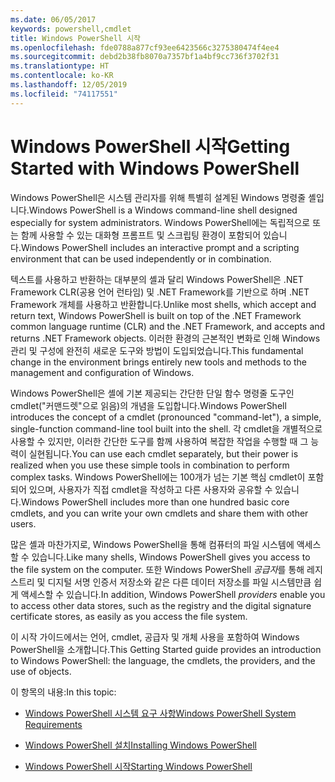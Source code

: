 ```yaml
---
ms.date: 06/05/2017
keywords: powershell,cmdlet
title: Windows PowerShell 시작
ms.openlocfilehash: fde0788a877cf93ee6423566c3275380474f4ee4
ms.sourcegitcommit: debd2b38fb8070a7357bf1a4bf9cc736f3702f31
ms.translationtype: HT
ms.contentlocale: ko-KR
ms.lasthandoff: 12/05/2019
ms.locfileid: "74117551"
---
```

# <a name="getting-started-with-windows-powershell"></a><span data-ttu-id="38567-103">Windows PowerShell 시작</span><span class="sxs-lookup"><span data-stu-id="38567-103">Getting Started with Windows PowerShell</span></span>
<span data-ttu-id="38567-104">Windows PowerShell은 시스템 관리자를 위해 특별히 설계된 Windows 명령줄 셸입니다.</span><span class="sxs-lookup"><span data-stu-id="38567-104">Windows PowerShell is a Windows command-line shell designed especially for system administrators.</span></span> <span data-ttu-id="38567-105">Windows PowerShell에는 독립적으로 또는 함께 사용할 수 있는 대화형 프롬프트 및 스크립팅 환경이 포함되어 있습니다.</span><span class="sxs-lookup"><span data-stu-id="38567-105">Windows PowerShell includes an interactive prompt and a scripting environment that can be used independently or in combination.</span></span>

<span data-ttu-id="38567-106">텍스트를 사용하고 반환하는 대부분의 셸과 달리 Windows PowerShell은 .NET Framework CLR(공용 언어 런타임) 및 .NET Framework를 기반으로 하며 .NET Framework 개체를 사용하고 반환합니다.</span><span class="sxs-lookup"><span data-stu-id="38567-106">Unlike most shells, which accept and return text, Windows PowerShell is built on top of the .NET Framework common language runtime (CLR) and the .NET Framework, and accepts and returns .NET Framework objects.</span></span> <span data-ttu-id="38567-107">이러한 환경의 근본적인 변화로 인해 Windows 관리 및 구성에 완전히 새로운 도구와 방법이 도입되었습니다.</span><span class="sxs-lookup"><span data-stu-id="38567-107">This fundamental change in the environment brings entirely new tools and methods to the management and configuration of Windows.</span></span>

<span data-ttu-id="38567-108">Windows PowerShell은 셸에 기본 제공되는 간단한 단일 함수 명령줄 도구인 cmdlet("커맨드렛"으로 읽음)의 개념을 도입합니다.</span><span class="sxs-lookup"><span data-stu-id="38567-108">Windows PowerShell introduces the concept of a cmdlet (pronounced "command-let"), a simple, single-function command-line tool built into the shell.</span></span> <span data-ttu-id="38567-109">각 cmdlet을 개별적으로 사용할 수 있지만, 이러한 간단한 도구를 함께 사용하여 복잡한 작업을 수행할 때 그 능력이 실현됩니다.</span><span class="sxs-lookup"><span data-stu-id="38567-109">You can use each cmdlet separately, but their power is realized when you use these simple tools in combination to perform complex tasks.</span></span> <span data-ttu-id="38567-110">Windows PowerShell에는 100개가 넘는 기본 핵심 cmdlet이 포함되어 있으며, 사용자가 직접 cmdlet을 작성하고 다른 사용자와 공유할 수 있습니다.</span><span class="sxs-lookup"><span data-stu-id="38567-110">Windows PowerShell includes more than one hundred basic core cmdlets, and you can write your own cmdlets and share them with other users.</span></span>

<span data-ttu-id="38567-111">많은 셸과 마찬가지로, Windows PowerShell을 통해 컴퓨터의 파일 시스템에 액세스할 수 있습니다.</span><span class="sxs-lookup"><span data-stu-id="38567-111">Like many shells, Windows PowerShell gives you access to the file system on the computer.</span></span> <span data-ttu-id="38567-112">또한 Windows PowerShell *공급자*를 통해 레지스트리 및 디지털 서명 인증서 저장소와 같은 다른 데이터 저장소를 파일 시스템만큼 쉽게 액세스할 수 있습니다.</span><span class="sxs-lookup"><span data-stu-id="38567-112">In addition, Windows PowerShell *providers* enable you to access other data stores, such as the registry and the digital signature certificate stores, as easily as you access the file system.</span></span>

<span data-ttu-id="38567-113">이 시작 가이드에서는 언어, cmdlet, 공급자 및 개체 사용을 포함하여 Windows PowerShell을 소개합니다.</span><span class="sxs-lookup"><span data-stu-id="38567-113">This Getting Started guide provides an introduction to Windows PowerShell: the language, the cmdlets, the providers, and the use of objects.</span></span>

<span data-ttu-id="38567-114">이 항목의 내용:</span><span class="sxs-lookup"><span data-stu-id="38567-114">In this topic:</span></span>

- [<span data-ttu-id="38567-115">Windows PowerShell 시스템 요구 사항</span><span class="sxs-lookup"><span data-stu-id="38567-115">Windows PowerShell System Requirements</span></span>](../install/Windows-PowerShell-System-Requirements.md)

- [<span data-ttu-id="38567-116">Windows PowerShell 설치</span><span class="sxs-lookup"><span data-stu-id="38567-116">Installing Windows PowerShell</span></span>](../install/Installing-Windows-PowerShell.md)

- [<span data-ttu-id="38567-117">Windows PowerShell 시작</span><span class="sxs-lookup"><span data-stu-id="38567-117">Starting Windows PowerShell</span></span>](Starting-Windows-PowerShell.md)
